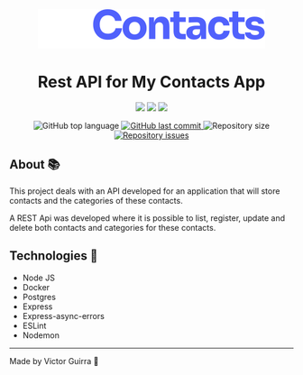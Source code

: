 <div align="center">
    <img src="./mycontacts_logo.svg">
</div>

<h1 align="center">Rest API for My Contacts App</h1>


<!-- <h2 align="center">My Contacts - Rest API<h2> -->


<div align="center">
    <img src="https://upload.wikimedia.org/wikipedia/commons/thumb/d/d9/Node.js_logo.svg/1200px-Node.js_logo.svg.png" width="80">
    <img src="https://upload.wikimedia.org/wikipedia/commons/thumb/2/29/Postgresql_elephant.svg/1200px-Postgresql_elephant.svg.png"width="80">
    <img src="https://www.mundodocker.com.br/wp-content/uploads/2015/06/docker_facebook_share.png" width="80">
</div>

<p align="center">
    <img alt="GitHub top language" src="https://img.shields.io/github/languages/top/victorguirra/mycontacts">

<a href="https://github.com/victorguirra/mycontacts/commits/master">
    <img alt="GitHub last commit" src="https://img.shields.io/github/last-commit/victorguirra/mycontacts">
</a>

<img alt="Repository size" src="https://img.shields.io/github/repo-size/victorguirra/mycontacts">

<a href="https://github.com/victorguirra/mycontacts/issues">
    <img alt="Repository issues" src="https://img.shields.io/github/issues/victorguirra/mycontacts">
</a>
</p>


## About 📚

This project deals with an API developed for an application that will store contacts and the categories of these contacts.

A REST Api was developed where it is possible to list, register, update and delete both contacts and categories for these contacts.

## Technologies 🚀

- Node JS
- Docker
- Postgres
- Express
- Express-async-errors
- ESLint
- Nodemon

---

Made by Victor Guirra 👋
